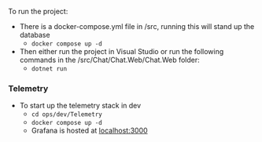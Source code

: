To run the project:

- There is a docker-compose.yml file in /src, running this will stand up the database
  - `docker compose up -d`
- Then either run the project in Visual Studio or run the following commands in the /src/Chat/Chat.Web/Chat.Web folder:
  - `dotnet run`
 
### Telemetry
- To start up the telemetry stack in dev
  - `cd ops/dev/Telemetry`
  - `docker compose up -d`
  - Grafana is hosted at [localhost:3000](http://localhost:3000)
